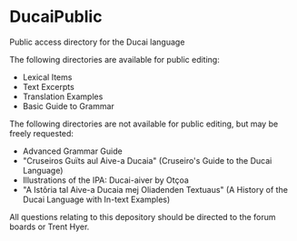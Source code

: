 DucaiPublic
===========

Public access directory for the Ducai language

The following directories are available for public editing:
  - Lexical Items
  - Text Excerpts
  - Translation Examples
  - Basic Guide to Grammar

The following directories are not available for public editing, but may be freely requested:
  - Advanced Grammar Guide
  - "Cruseiros Guïts aul Aive-a Ducaia" (Cruseiro's Guide to the Ducai Language)
  - Illustrations of the IPA: Ducai-aiver by Otçoa 
  - "A Istôria tal Aive-a Ducaia mej Oliadenden Textuaus" (A History of the Ducai Language with In-text Examples)

All questions relating to this depository should be directed to the forum boards or Trent Hyer.
